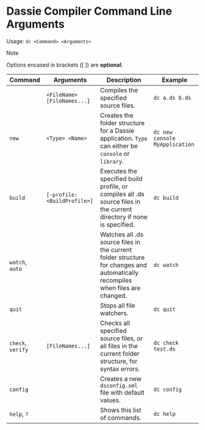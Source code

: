 # Dassie Compiler Command Line Arguments

Usage: ``dc <Command> <Arguments>``

> [!NOTE]  
> Options encased in brackets ([ ]) are **optional**.

|Command|Arguments|Description|Example|
|---|---|---|---|
||``<FileName> [FileNames...]``|Compiles the specified source files.|``dc a.ds b.ds``|
|``new``|``<Type> <Name>``|Creates the folder structure for a Dassie application. ``Type`` can either be ``console`` or ``library``.|``dc new console MyApplication``|
|``build``|``[-profile:<BuildProfile>]``|Executes the specified build profile, or compiles all .ds source files in the current directory if none is specified.|``dc build``|
|``watch``, ``auto``||Watches all .ds source files in the current folder structure for changes and automatically recompiles when files are changed.|``dc watch``|
|``quit``||Stops all file watchers.|``dc quit``|
|``check``, ``verify``|``[FileNames...]``|Checks all specified source files, or all files in the current folder structure, for syntax errors.|``dc check test.ds``|
|``config``||Creates a new ``dsconfig.xml`` file with default values.|``dc config``|
|``help``, ``?``||Shows this list of commands.|``dc help``|
